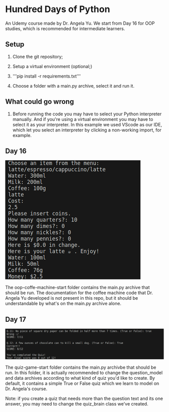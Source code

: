 # Hundred Days of Python

An Udemy course made by Dr. Angela Yu.
We start from Day 16 for OOP studies, which is recommended for intermediate learners.

## Setup

1. Clone the git repository;

2. Setup a virtual environment (optional;)

3. '''pip install -r requirements.txt'''

4. Choose a folder with a main.py archive, select it and run it.

## What could go wrong

1. Before running the code you may have to select your Python interpreter manually.
And if you're using a virtual environment you may have to select it as your interpreter.
In this example we used VScode as our IDE, which let you select an interpreter by clicking a non-working import, for example.

## Day 16

![Example Image](images/day-16.png)

The oop-coffe-machine-start folder contains the main.py archive that should be run.
The documentation for the coffee machine code that Dr. Angela Yu developed is not present
in this repo, but it should be understandable by what's on the main.py archive alone.

## Day 17

![Example Image](images/day-17.png)

The quiz-game-start folder contains the main.py archivbe that should be run.
In this folder, it is actually recommended to change the question_model and data archives
according to what kind of quiz you'd like to create. By default, it contains a simple
True or False quiz which we learn to model on Dr. Angela's course.

Note: if you create a quiz that needs more than the question text and its one answer, 
you may need to change the quiz_brain class we've created.
